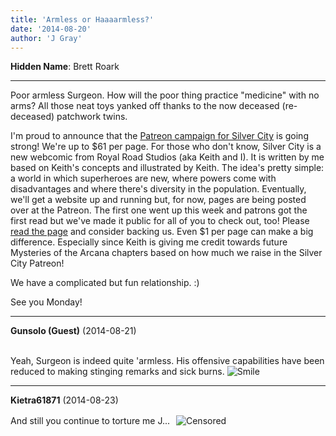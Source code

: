 ```yaml
---
title: 'Armless or Haaaarmless?'
date: '2014-08-20'
author: 'J Gray'
---
```


<p><strong>Hidden Name</strong>: Brett Roark</p><hr><p>Poor armless Surgeon. How will the poor thing practice "medicine" with no arms? All those neat toys yanked off thanks to the now deceased (re-deceased) patchwork twins.</p><p>I'm proud to announce that the <a href="http://www.patreon.com/user?u=244206">Patreon campaign for Silver City</a> is going strong! We're up to $61 per page. For those who don't know, Silver City is a new webcomic from Royal Road Studios (aka Keith and I). It is written by me based on Keith's concepts and illustrated by Keith. The idea's pretty simple: a world in which superheroes are new, where powers come with disadvantages and where there's diversity in the population. Eventually, we'll get a website up and running but, for now, pages are being posted over at the Patreon. The first one went up this week and patrons got the first read but we've made it public for all of you to check out, too! Please <a href="http://www.patreon.com/creation?hid=835154" target="_blank">read the page</a> and consider backing us. Even $1 per page can make a big difference. Especially since Keith is giving me credit towards future Mysteries of the Arcana chapters based on how much we raise in the Silver City Patreon!</p><p>We have a complicated but fun relationship. :)</p><p>See you Monday!</p>

---
**Gunsolo (Guest)** (2014-08-21)

<br> Yeah, Surgeon is indeed quite 'armless. His offensive capabilities have been reduced to making stinging remarks and sick burns. <img src="/smilies/smile.gif" alt="Smile" border="0"><br>

---
**Kietra61871** (2014-08-23)

And still you continue to torture me J... &nbsp;<img src=" /smilies/censored.gif " border="0" alt=" Censored " hspace="2" vspace="2">

